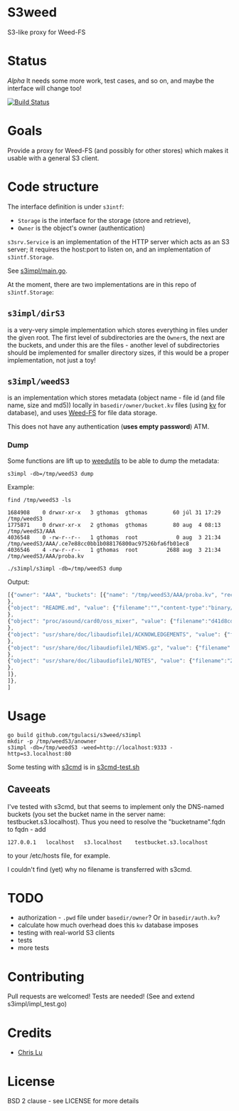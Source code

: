 # S3weed
S3-like proxy for Weed-FS

# Status

*Alpha*
It needs some more work, test cases, and so on, and maybe the interface will change too!

[![Build Status](https://travis-ci.org/tgulacsi/s3weed.png)](https://travis-ci.org/tgulacsi/s3weed)

# Goals

Provide a proxy for Weed-FS (and possibly for other stores) which makes
it usable with a general S3 client.

# Code structure
The interface definition is under `s3intf`:

* `Storage` is the interface for the storage (store and retrieve),
* `Owner` is the object's owner (authentication)

`s3srv.Service` is an implementation of the HTTP server which acts as an S3 server;
it requires the host:port to listen on, and an implementation of `s3intf.Storage`.

See [s3impl/main.go](s3impl/main.go).

At the moment, there are two implementations are in this repo of `s3intf.Storage`:

## `s3impl/dirS3`
is a very-very simple implementation which stores everything
in files under the given root. The first level of subdirectories are the `Owner`s,
the next are the buckets, and under this are the files -
another level of subdirectories should be implemented for smaller directory
sizes, if this would be a proper implementation, not just a toy!

## `s3impl/weedS3`
is an implementation which stores metadata
(object name - file id (and file name, size and md5)) locally in
`basedir/owner/bucket.kv` files (using [kv](https://github.com/cznic/kv) for database),
and uses [Weed-FS](https://code.google.com/p/weed-fs) for file data storage.

This does not have any authentication (**uses empty password**) ATM.

### Dump
Some functions are lift up to [weedutils](s3impl/weedS3/weedutils) to be able
to dump the metadata:

    s3impl -db=/tmp/weedS3 dump

Example:

    find /tmp/weedS3 -ls
```
1684908    0 drwxr-xr-x   3 gthomas  gthomas        60 júl 31 17:29 /tmp/weedS3
1775871    0 drwxr-xr-x   2 gthomas  gthomas        80 aug  4 08:13 /tmp/weedS3/AAA
4036548    0 -rw-r--r--   1 gthomas  root            0 aug  3 21:34 /tmp/weedS3/AAA/.ce7e88cc0bb1b088176800ac97526bfa6fb01ec8
4036546    4 -rw-r--r--   1 gthomas  root         2688 aug  3 21:34 /tmp/weedS3/AAA/proba.kv
```

    ./s3impl/s3impl -db=/tmp/weedS3 dump
Output:

```javascript
[{"owner": "AAA", "buckets": [{"name": "/tmp/weedS3/AAA/proba.kv", "records": [{"object": "LICENSE", "value": {"filename":"","content-type":"binary/octet-stream","fid":"4,2722ed69c86a","created":"2013-08-03T07:36:38.108498712+02:00","size":1289,"md5":null}
},
{"object": "README.md", "value": {"filename":"","content-type":"binary/octet-stream","fid":"7,2723a1d7810f","created":"2013-08-03T10:08:52.744667642+02:00","size":830,"md5":null}
},
{"object": "proc/asound/card0/oss_mixer", "value": {"filename":"d41d8cd98f00b204e9800998ecf8427e","content-type":"binary/octet-stream","fid":"3,c35443c5be00","created":"2013-08-04T08:27:05.607300512+02:00","size":830,"md5":"1B2M2Y8AsgTpgAmY7PhCfg=="}
},
{"object": "usr/share/doc/libaudiofile1/ACKNOWLEDGEMENTS", "value": {"filename":"ee367eb080d6c52af0de2c2f2996dcf9","content-type":"binary/octet-stream","fid":"4,c3e3e53d845c","created":"2013-08-04T08:30:00.448380137+02:00","size":631,"md5":"7jZ+sIDWxSrw3iwvKZbc+Q=="}
},
{"object": "usr/share/doc/libaudiofile1/NEWS.gz", "value": {"filename":"c3aabdd7b37ca18993a3129666be3902","content-type":"binary/octet-stream","fid":"5,c3de130a5414","created":"2013-08-04T08:29:59.367915855+02:00","size":835,"md5":"w6q917N8oYmToxKWZr45Ag=="}
},
{"object": "usr/share/doc/libaudiofile1/NOTES", "value": {"filename":"254d7ea4d66701481e7064464c1f7af5","content-type":"binary/octet-stream","fid":"3,c3e222956fd1","created":"2013-08-04T08:30:00.235051529+02:00","size":1371,"md5":"JU1+pNZnAUgecGRGTB969Q=="}
},
]},
]},
]
```

# Usage

    go build github.com/tgulacsi/s3weed/s3impl
    mkdir -p /tmp/weedS3/anowner
    s3impl -db=/tmp/weedS3 -weed=http://localhost:9333 -http=s3.localhost:80

  Some testing with [s3cmd](http://s3tools.org/s3cmd) is in
  [s3cmd-test.sh](s3cmd-test.sh)

## Caveeats
I've tested with s3cmd, but that seems to implement only the DNS-named buckets
(you set the bucket name in the server name: testbucket.s3.localhost).
Thus you need to resolve the "bucketname".fqdn to fqdn - add

    127.0.0.1   localhost   s3.localhost    testbucket.s3.localhost

to your /etc/hosts file, for example.

I couldn't find (yet) why no filename is transferred with s3cmd.

# TODO

  * authorization - `.pwd` file under `basedir/owner`? Or in `basedir/auth.kv`?
  * calculate how much overhead does this `kv` database imposes
  * testing with real-world S3 clients
  * tests
  * more tests

# Contributing

Pull requests are welcomed!
Tests are needed! (See and extend s3impl/impl_test.go)

# Credits
  * [Chris Lu](http://code.google.com/u/114794436895060361581/)

# License

BSD 2 clause - see LICENSE for more details
